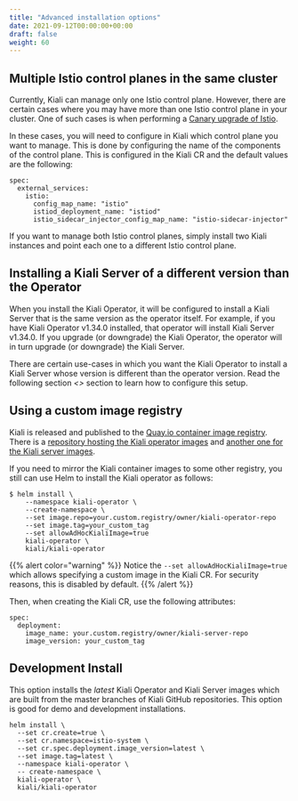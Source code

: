 ```yaml
---
title: "Advanced installation options"
date: 2021-09-12T00:00:00+00:00
draft: false
weight: 60
---
```


## Multiple Istio control planes in the same cluster

Currently, Kiali can manage only one Istio control plane. However, there are
certain cases where you may have more than one Istio control plane in your
cluster. One of such cases is when performing a
[Canary upgrade of Istio](https://istio.io/latest/docs/setup/upgrade/canary/).

In these cases, you will need to configure in Kiali which control plane you
want to manage. This is done by configuring the name of the components of the
control plane. This is configured in the Kiali CR and the default values are
the following:

```
spec:
  external_services:
    istio:
      config_map_name: "istio"
      istiod_deployment_name: "istiod"
      istio_sidecar_injector_config_map_name: "istio-sidecar-injector"
```

If you want to manage both Istio control planes, simply install two Kiali
instances and point each one to a different Istio control plane.

## Installing a Kiali Server of a different version than the Operator

When you install the Kiali Operator, it will be configured to install a Kiali
Server that is the same version as the operator itself. For example, if you
have Kiali Operator v1.34.0 installed, that operator will install Kiali Server
v1.34.0. If you upgrade (or downgrade) the Kiali Operator, the operator will in
turn upgrade (or downgrade) the Kiali Server.

There are certain use-cases in which you want the Kiali Operator to install a
Kiali Server whose version is different than the operator version. Read the
following section _<<Using a custom image registry>>_ section to learn how to
configure this setup.

## Using a custom image registry

Kiali is released and published to the [Quay.io container image registry](https://quay.io/). There is a [repository hosting the Kiali operator images](https://quay.io/repository/kiali/kiali-operator) and [another one for the Kiali server images](https://quay.io/repository/kiali/kiali).

If you need to mirror the Kiali container images to some other registry, you still can use Helm to install the Kiali operator as follows:

```
$ helm install \
    --namespace kiali-operator \
    --create-namespace \
    --set image.repo=your.custom.registry/owner/kiali-operator-repo
    --set image.tag=your_custom_tag
    --set allowAdHocKialiImage=true
    kiali-operator \
    kiali/kiali-operator
```

{{% alert color="warning" %}}
Notice the `--set allowAdHocKialiImage=true` which allows specifying a
custom image in the Kiali CR. For security reasons, this is disabled by
default.
{{% /alert %}}

Then, when creating the Kiali CR, use the following attributes:

```
spec:
  deployment:
    image_name: your.custom.registry/owner/kiali-server-repo
    image_version: your_custom_tag
```


## Development Install

This option installs the _latest_ Kiali Operator and Kiali Server images which
are built from the master branches of Kiali GitHub repositories. This option is
good for demo and development installations.

```
helm install \
  --set cr.create=true \
  --set cr.namespace=istio-system \
  --set cr.spec.deployment.image_version=latest \
  --set image.tag=latest \
  --namespace kiali-operator \
  -- create-namespace \
  kiali-operator \
  kiali/kiali-operator
```
